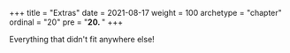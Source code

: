 +++
title = "Extras"
date = 2021-08-17
weight = 100
archetype = "chapter"
ordinal = "20"
pre = "<b>20.  </b>"
+++


Everything that didn't fit anywhere else!
